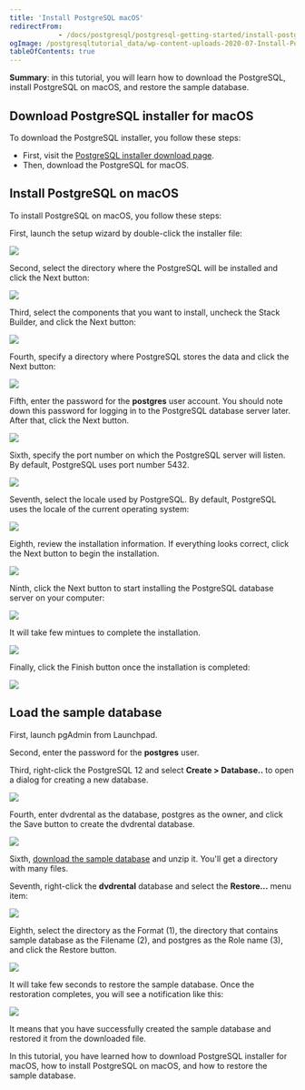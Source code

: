 ```yaml
---
title: 'Install PostgreSQL macOS'
redirectFrom: 
            - /docs/postgresql/postgresql-getting-started/install-postgresql-macos/
ogImage: /postgresqltutorial_data/wp-content-uploads-2020-07-Install-PostgreSQL-macOS-step-1.png
tableOfContents: true
---
```



**Summary**: in this tutorial, you will learn how to download the PostgreSQL, install PostgreSQL on macOS, and restore the sample database.

## Download PostgreSQL installer for macOS

To download the PostgreSQL installer, you follow these steps:

- First, visit the [PostgreSQL installer download page](https://www.enterprisedb.com/downloads/postgres-postgresql-downloads).
- Then, download the PostgreSQL for macOS.

## Install PostgreSQL on macOS

To install PostgreSQL on macOS, you follow these steps:

First, launch the setup wizard by double-click the installer file:

![](/postgresqltutorial_data/wp-content-uploads-2020-07-Install-PostgreSQL-macOS-step-1.png)

Second, select the directory where the PostgreSQL will be installed and click the Next button:

![](/postgresqltutorial_data/wp-content-uploads-2020-07-Install-PostgreSQL-macOS-step-2.png)

Third, select the components that you want to install, uncheck the Stack Builder, and click the Next button:

![](/postgresqltutorial_data/wp-content-uploads-2020-07-Install-PostgreSQL-macOS-step-3.png)

Fourth, specify a directory where PostgreSQL stores the data and click the Next button:

![](/postgresqltutorial_data/wp-content-uploads-2020-07-Install-PostgreSQL-macOS-step-4.png)

Fifth, enter the password for the **postgres** user account. You should note down this password for logging in to the PostgreSQL database server later. After that, click the Next button.

![](/postgresqltutorial_data/wp-content-uploads-2020-07-Install-PostgreSQL-macOS-step-5.png)

Sixth, specify the port number on which the PostgreSQL server will listen. By default, PostgreSQL uses port number 5432.

![](/postgresqltutorial_data/wp-content-uploads-2020-07-Install-PostgreSQL-macOS-step-6.png)

Seventh, select the locale used by PostgreSQL. By default, PostgreSQL uses the locale of the current operating system:

![](/postgresqltutorial_data/wp-content-uploads-2020-07-Install-PostgreSQL-macOS-step-7.png)

Eighth, review the installation information. If everything looks correct, click the Next button to begin the installation.

![](/postgresqltutorial_data/wp-content-uploads-2020-07-Install-PostgreSQL-macOS-step-8.png)

Ninth, click the Next button to start installing the PostgreSQL database server on your computer:

![](/postgresqltutorial_data/wp-content-uploads-2020-07-Install-PostgreSQL-macOS-step-9.png)

It will take few mintues to complete the installation.

![](/postgresqltutorial_data/wp-content-uploads-2020-07-Install-PostgreSQL-step-10.png)

Finally, click the Finish button once the installation is completed:

![](/postgresqltutorial_data/wp-content-uploads-2020-07-Install-PostgreSQL-step-11.png)

## Load the sample database

First, launch pgAdmin from Launchpad.

Second, enter the password for the **postgres** user.

Third, right-click the PostgreSQL 12 and select **Create > Database..** to open a dialog for creating a new database.

![](/postgresqltutorial_data/wp-content-uploads-2020-07-Restore-Sample-Database-Step-1.png)

Fourth, enter dvdrental as the database, postgres as the owner, and click the Save button to create the dvdrental database.

![](/postgresqltutorial_data/wp-content-uploads-2020-07-Restore-Sample-Database-Step-2.png)

Sixth, [download the sample database](https://www.postgresqltutorial.com/postgresql-getting-started/postgresql-sample-database/) and unzip it. You'll get a directory with many files.

Seventh, right-click the **dvdrental** database and select the **Restore...** menu item:

![](/postgresqltutorial_data/wp-content-uploads-2020-07-Restore-Sample-Database-Step-3.png)

Eighth, select the directory as the Format (1), the directory that contains sample database as the Filename (2), and postgres as the Role name (3), and click the Restore button.

![](/postgresqltutorial_data/wp-content-uploads-2020-07-Restore-Sample-Database-Step-4.png)

It will take few seconds to restore the sample database. Once the restoration completes, you will see a notification like this:

![](/postgresqltutorial_data/wp-content-uploads-2020-07-Restore-Sample-Database-Step-5.png)

It means that you have successfully created the sample database and restored it from the downloaded file.

In this tutorial, you have learned how to download PostgreSQL installer for macOS, how to install PostgreSQL on macOS, and how to restore the sample database.
